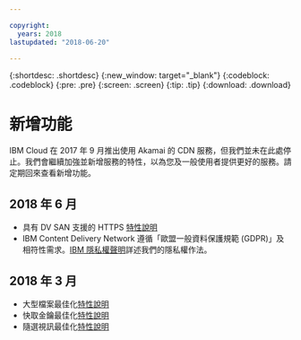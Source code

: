 ```yaml
---

copyright:
  years: 2018
lastupdated: "2018-06-20"

---
```


{:shortdesc: .shortdesc}
{:new_window: target="_blank"}
{:codeblock: .codeblock}
{:pre: .pre}
{:screen: .screen}
{:tip: .tip}
{:download: .download}

# 新增功能

IBM Cloud 在 2017 年 9 月推出使用 Akamai 的 CDN 服務，但我們並未在此處停止。我們會繼續加強並新增服務的特性，以為您及一般使用者提供更好的服務。請定期回來查看新增功能。

## 2018 年 6 月

* 具有 DV SAN 支援的 HTTPS [特性說明](about.html#https-protocol-support-with-wildcard-and-dv-san-certificate)
* IBM Content Delivery Network 遵循「歐盟一般資料保護規範 (GDPR)」及相符性需求。[IBM 隱私權聲明](https://www.ibm.com/privacy/us/en/)詳述我們的隱私權作法。

## 2018 年 3 月

  * 大型檔案最佳化[特性說明](about.html#large-file-optimization)
  * 快取金鑰最佳化[特性說明](about.html#cache-key-query-args)
  * 隨選視訊最佳化[特性說明](about.html#video-on-demand-optimization)
